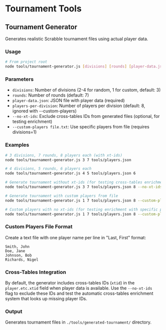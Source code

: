 # Tournament Tools

## Tournament Generator

Generates realistic Scrabble tournament files using actual player data.

### Usage
```bash
# From project root
node tools/tournament-generator.js [divisions] [rounds] [player-data.json] [players-per-division] [flags...]
```

### Parameters
- `divisions`: Number of divisions (2-4 for random, 1 for custom, default: 3)
- `rounds`: Number of rounds (default: 7)
- `player-data.json`: JSON file with player data (required)
- `players-per-division`: Number of players per division (default: 8, ignored with --custom-players)
- `--no-xt-ids`: Exclude cross-tables IDs from generated files (optional, for testing enrichment)
- `--custom-players file.txt`: Use specific players from file (requires divisions=1)

### Examples
```bash
# 3 divisions, 7 rounds, 8 players each (with xt-ids)
node tools/tournament-generator.js 3 7 tools/players.json

# 4 divisions, 5 rounds, 6 players each
node tools/tournament-generator.js 4 5 tools/players.json 6

# Generate tournament without xt-ids (for testing cross-tables enrichment)
node tools/tournament-generator.js 3 7 tools/players.json 8 --no-xt-ids

# Generate tournament with custom players from file
node tools/tournament-generator.js 1 7 tools/players.json 8 --custom-players my-players.txt

# Custom players with no xt-ids (for testing enrichment with specific players)
node tools/tournament-generator.js 1 7 tools/players.json 8 --custom-players my-players.txt --no-xt-ids
```

### Custom Players File Format
Create a text file with one player name per line in "Last, First" format:
```
Smith, John
Doe, Jane
Johnson, Bob
Richards, Nigel
```

### Cross-Tables Integration
By default, the generator includes cross-tables IDs (`xtid`) in the `player.etc.xtid` field when player data is available. Use the `--no-xt-ids` flag to exclude these IDs and test the automatic cross-tables enrichment system that looks up missing player IDs.

### Output
Generates tournament files in `./tools/generated-tournament/` directory.